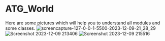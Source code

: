 # ATG_World
Here are some pictures which will help you to understand all modules and some classes.
![screencapture-127-0-0-1-5500-2023-12-09-21_28_29](https://github.com/Super7000/ATG_World/assets/86580414/a933a692-6282-4c84-9d61-381a8e149036)
![Screenshot 2023-12-09 213406](https://github.com/Super7000/ATG_World/assets/86580414/8611d7ab-7176-43f9-9c6b-6684f2001a21)
![Screenshot 2023-12-09 215516](https://github.com/Super7000/ATG_World/assets/86580414/8e6832fa-2611-4303-8da5-f51381b8c319)
